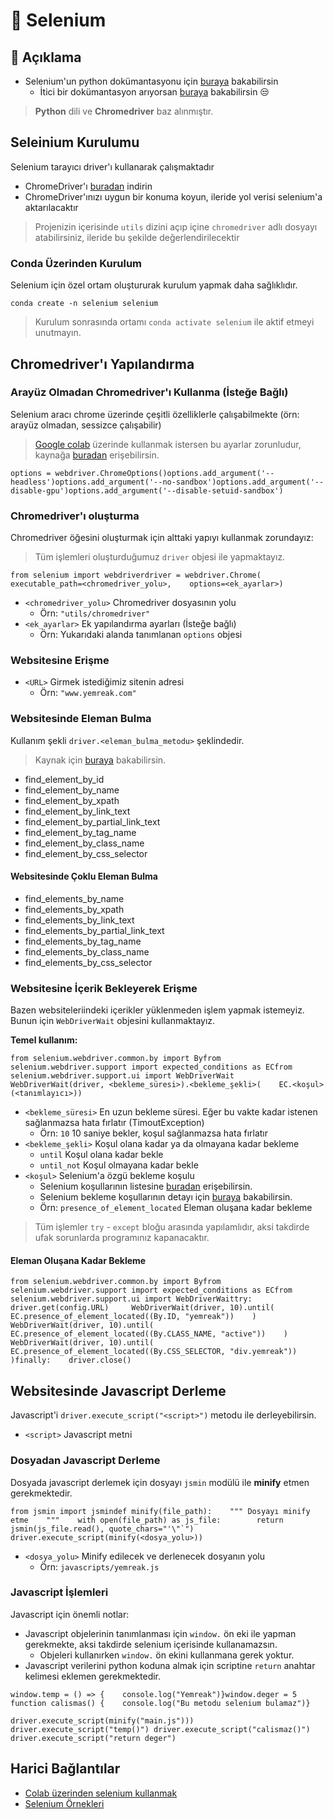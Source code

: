 # 🤖 Selenium

##  🗽 Açıklama <a id="aciklama"></a>

* Selenium'un python dokümantasyonu için [buraya](https://selenium-python.readthedocs.io/index.html) bakabilirsin
  * İtici bir dokümantasyon arıyorsan [buraya](https://seleniumhq.github.io/selenium/docs/api/py/api.html) bakabilirsin 😒

> **Python** dili ve **Chromedriver** baz alınmıştır.

## Seleinium Kurulumu <a id="seleinium-kurulumu"></a>

Selenium tarayıcı driver'ı kullanarak çalışmaktadır

* ChromeDriver'ı [buradan](http://chromedriver.chromium.org/) indirin
* ChromeDriver'ınızı uygun bir konuma koyun, ileride yol verisi selenium'a aktarılacaktır

> Projenizin içerisinde `utils` dizini açıp içine `chromedriver` adlı dosyayı atabilirsiniz, ileride bu şekilde değerlendirilecektir

### Conda Üzerinden Kurulum <a id="conda-uezerinden-kurulum"></a>

Selenium için özel ortam oluştururak kurulum yapmak daha sağlıklıdır.

```text
conda create -n selenium selenium
```

> Kurulum sonrasında ortamı `conda activate selenium` ile aktif etmeyi unutmayın.

## Chromedriver'ı Yapılandırma <a id="chromedriveri-yapilandirma"></a>

### Arayüz Olmadan Chromedriver'ı Kullanma \(İsteğe Bağlı\) <a id="arayuez-olmadan-chromedriveri-kullanma-istege-bagli"></a>

Selenium aracı chrome üzerinde çeşitli özelliklerle çalışabilmekte \(örn: arayüz olmadan, sessizce çalışabilir\)

> ​[Google colab](https://colab.research.google.com/) üzerinde kullanmak istersen bu ayarlar zorunludur, kaynağa [buradan](https://stackoverflow.com/a/54077842) erişebilirsin.

```text
options = webdriver.ChromeOptions()options.add_argument('--headless')options.add_argument('--no-sandbox')options.add_argument('--disable-gpu')options.add_argument('--disable-setuid-sandbox')
```

### Chromedriver'ı oluşturma <a id="chromedriveri-olusturma"></a>

Chromedriver öğesini oluşturmak için alttaki yapıyı kullanmak zorundayız:

> Tüm işlemleri oluşturduğumuz `driver` objesi ile yapmaktayız.

```text
from selenium import webdriver​driver = webdriver.Chrome(    executable_path=<chromedriver_yolu>,    options=<ek_ayarlar>)
```

* `<chromedriver_yolu>` Chromedriver dosyasının yolu
  * Örn: `"utils/chromedriver"`
* `<ek_ayarlar>` Ek yapılandırma ayarları \(İsteğe bağlı\)
  * Örn: Yukarıdaki alanda tanımlanan `options` objesi

### Websitesine Erişme <a id="websitesine-erisme"></a>

* `<URL>` Girmek istediğimiz sitenin adresi
  * Örn: `"www.yemreak.com"`

### Websitesinde Eleman Bulma <a id="websitesinde-eleman-bulma"></a>

Kullanım şekli `driver.<eleman_bulma_metodu>` şeklindedir.

> Kaynak için [buraya](https://selenium-python.readthedocs.io/locating-elements.html#locating-elements) bakabilirsin.

* find\_element\_by\_id
* find\_element\_by\_name
* find\_element\_by\_xpath
* find\_element\_by\_link\_text
* find\_element\_by\_partial\_link\_text
* find\_element\_by\_tag\_name
* find\_element\_by\_class\_name
* find\_element\_by\_css\_selector

#### Websitesinde Çoklu Eleman Bulma <a id="websitesinde-coklu-eleman-bulma"></a>

* find\_elements\_by\_name
* find\_elements\_by\_xpath
* find\_elements\_by\_link\_text
* find\_elements\_by\_partial\_link\_text
* find\_elements\_by\_tag\_name
* find\_elements\_by\_class\_name
* find\_elements\_by\_css\_selector

### Websitesine İçerik Bekleyerek Erişme <a id="websitesine-icerik-bekleyerek-erisme"></a>

Bazen websiteleriindeki içerikler yüklenmeden işlem yapmak istemeyiz. Bunun için `WebDriverWait` objesini kullanmaktayız.

**Temel kullanım:**

```text
from selenium.webdriver.common.by import Byfrom selenium.webdriver.support import expected_conditions as ECfrom selenium.webdriver.support.ui import WebDriverWait​WebDriverWait(driver, <bekleme_süresi>).<bekleme_şekli>(    EC.<koşul>(<tanımlayıcı>))
```

* `<bekleme_süresi>` En uzun bekleme süresi. Eğer bu vakte kadar istenen sağlanmazsa hata fırlatır \(TimoutException\)
  * Örn: `10` 10 saniye bekler, koşul sağlanmazsa hata fırlatır
* `<bekleme_şekli>` Koşul olana kadar ya da olmayana kadar bekleme
  * `until` Koşul olana kadar bekle
  * `until_not` Koşul olmayana kadar bekle
* `<koşul>` Selenium'a özgü bekleme koşulu
  * Selenium koşullarının listesine [buradan](https://selenium-python.readthedocs.io/waits.html) erişebilirsin.
  * Selenium bekleme koşullarının detayı için [buraya](https://seleniumhq.github.io/selenium/docs/api/py/webdriver_support/selenium.webdriver.support.expected_conditions.html?highlight=expected_conditions) bakabilirsin.
  * Örn: `presence_of_element_located` Eleman oluşana kadar bekleme

> Tüm işlemler `try` - `except` bloğu arasında yapılamlıdır, aksi takdirde ufak sorunlarda programınız kapanacaktır.

#### Eleman Oluşana Kadar Bekleme <a id="eleman-olusana-kadar-bekleme"></a>

```text
from selenium.webdriver.common.by import Byfrom selenium.webdriver.support import expected_conditions as ECfrom selenium.webdriver.support.ui import WebDriverWait​try:    driver.get(config.URL) ​    WebDriverWait(driver, 10).until(        EC.presence_of_element_located((By.ID, "yemreak"))    )​    WebDriverWait(driver, 10).until(        EC.presence_of_element_located((By.CLASS_NAME, "active"))    )​    WebDriverWait(driver, 10).until(        EC.presence_of_element_located((By.CSS_SELECTOR, "div.yemreak"))    )finally:    driver.close() 
```

## Websitesinde Javascript Derleme <a id="websitesinde-javascript-derleme"></a>

Javascript'i `driver.execute_script("<script>")` metodu ile derleyebilirsin.

* `<script>` Javascript metni

### Dosyadan Javascript Derleme <a id="dosyadan-javascript-derleme"></a>

Dosyada javascript derlemek için dosyayı `jsmin` modülü ile **minify** etmen gerekmektedir.

```text
from jsmin import jsmin​def minify(file_path):    """ Dosyayı minify etme    """    with open(file_path) as js_file:        return jsmin(js_file.read(), quote_chars="'\"`")​driver.execute_script(minify(<dosya_yolu>))
```

* `<dosya_yolu>` Minify edilecek ve derlenecek dosyanın yolu
  * Örn: `javascripts/yemreak.js`

### Javascript İşlemleri <a id="javascript-islemleri"></a>

Javascript için önemli notlar:

* Javascript objelerinin tanımlanması için `window.` ön eki ile yapman gerekmekte, aksi takdirde selenium içerisinde kullanamazsın.
  * Objeleri kullanırken `window.` ön ekini kullanmana gerek yoktur.
* Javascript verilerini python koduna almak için scriptine `return` anahtar kelimesi eklemen gerekmektedir.

```text
window.temp = () => {    console.log("Yemreak")}​window.deger = 5​function calismas() {    console.log("Bu metodu selenium bulamaz")}
```

```text
driver.execute_script(minify("main.js"))) driver.execute_script("temp()") driver.execute_script("calismaz()") driver.execute_script("return deger") 
```

## Harici Bağlantılar <a id="harici-baglantilar"></a>

* [Colab üzerinden selenium kullanmak](https://stackoverflow.com/a/54077842)
* [Selenium Örnekleri](https://www.seleniumhq.org/docs/03_webdriver.jsp)

